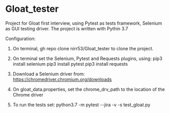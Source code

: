 # Gloat_tester
Project for Gloat first interview, using Pytest as tests framework, Selenium as GUI testing driver.
The project is written with Pythin 3.7

Configuration:

1. On terminal,
      gh repo clone nirr53/Gloat_tester
   to clone the project.
   
2. On terminal set the Selenium, Pytest and Requests plugins, using:
      pip3 install selenium
      pip3 install pytest
      pip3 install requests
      
3. Download a Selenium driver from:
    https://chromedriver.chromium.org/downloads

4. On gloat_data.properties, set the chrome_drv_path to the location of the Chrome driver

5. To run the tests set:
    python3.7 -m pytest --jira  -v -s test_gloat.py
